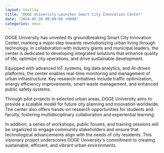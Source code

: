 ```yaml
---
layout: textlay
title: "DOGE University Launches Smart City Innovation Center"
date: "2024-05-20 09:00:00 +0000"
categories: news
---
```


DOGE University has unveiled its groundbreaking Smart City Innovation Center, marking a major step towards revolutionizing urban living through technology. In collaboration with industry giants and municipal leaders, the center is dedicated to developing integrated solutions that enhance quality of life, optimize city operations, and drive sustainable development.

Equipped with advanced IoT systems, big data analytics, and AI-driven platforms, the center enables real-time monitoring and management of urban infrastructure. Key research initiatives include traffic optimization, energy efficiency improvements, smart waste management, and enhanced public safety systems.

Through pilot projects in selected urban areas, DOGE University aims to provide a scalable model for future city planning and innovation worldwide. The center also offers hands-on research opportunities for students and faculty, fostering multidisciplinary collaboration and experiential learning.

In addition, a series of workshops, public forums, and training sessions will be organized to engage community stakeholders and ensure that technological advancements align with the needs of city residents. This visionary project underscores DOGE University's commitment to creating sustainable, efficient, and vibrant urban environments. 